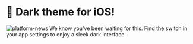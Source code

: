 # 🌙 Dark theme for iOS!
![platform-news](https://github.com/blynkkk/news/assets/120122081/8c42e4ca-a732-453e-86cd-3e49f1bc2366)
We know you've been waiting for this. Find the switch in your app settings to enjoy a sleek dark interface. 
